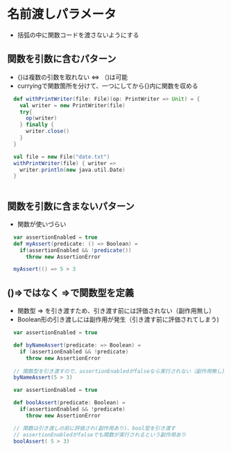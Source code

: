 # 名前渡しパラメータ

- 括弧の中に関数コードを渡さないようにする

## 関数を引数に含むパターン
- {}は複数の引数を取れない ⇔ （)は可能
- curryingで関数箇所を分けて、一つにしてから{}内に関数を収める

```scala
  def withPrintWriter(file: File)(op: PrintWriter => Unit) = {
    val writer = new PrintWriter(file)
    try{
      op(writer)
    } finally {
      writer.close()
    }
  }

  val file = new File("date.txt")
  withPrintWriter(file) { writer =>
    writer.println(new java.util.Date)
  }
 
```

## 関数を引数に含まないパターン
- 関数が使いづらい
```scala
  var assertionEnabled = true
  def myAssert(predicate: () => Boolean) =
    if(assertionEnabled && !predicate())
      throw new AssertionError

  myAssert(() => 5 > 3 
```

## ()=>ではなく =>で関数型を定義
- 関数型 => を引き渡すため、引き渡す前には評価されない（副作用無し）
- Boolean形の引き渡しには副作用が発生（引き渡す前に評価されてしまう)

```scala
  var assertionEnabled = true

  def byNameAssert(predicate: => Boolean) =
    if (assertionEnabled && !predicate)
      throw new AssertionError
  
  // 関数型を引き渡すので、assertionEnabledがfalseなら実行されない（副作用無し)
  byNameAssert(5 > 3)
```

```scala
  var assertionEnabled = true

  def boolAssert(predicate: Boolean) =
    if(assertionEnabled && !predicate)
      throw new AssertionError

  // 関数は引き渡しの前に評価され(副作用あり)、bool型を引き渡す
  // assertionEnabledがfalseでも関数が実行されるという副作用あり
  boolAssert( 5 > 3)
```
